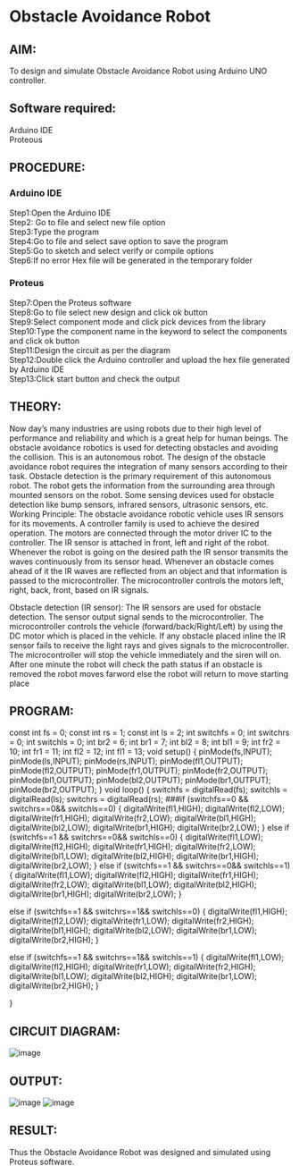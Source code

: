 # Obstacle Avoidance Robot

##  AIM:
To design and simulate Obstacle Avoidance Robot using Arduino UNO controller.

## Software required:
Arduino IDE </br>
Proteous

## PROCEDURE:
### Arduino IDE
Step1:Open the Arduino IDE </br>
Step2: Go to file and select new file option </br>
Step3:Type the program </br>
Step4:Go to file and select save option to save the program </br>
Step5:Go to sketch and select verify or compile options </br>
Step6:If no error Hex file will be generated in the temporary folder </br>
### Proteus
Step7:Open the Proteus software </br>
Step8:Go to file select new design and click ok button </br>
Step9:Select component mode and click pick devices from the library </br>
Step10:Type the component name in the keyword to select the components and click ok button </br>
Step11:Design the circuit as per the diagram </br>
Step12:Double click the Arduino controller and upload the hex file generated by Arduino IDE </br>
Step13:Click start button and check the output

## THEORY:

Now day’s many industries are using robots due to their high level of performance and reliability and which is a great help for human beings. The obstacle avoidance robotics is used for detecting obstacles and avoiding the collision. This is an autonomous robot. The design of the obstacle avoidance robot requires the integration of many sensors according to their task.
Obstacle detection is the primary requirement of this autonomous robot. The robot gets the information from the surrounding area through mounted sensors on the robot. Some sensing devices used for obstacle detection like bump sensors, infrared sensors, ultrasonic sensors, etc.
Working Principle:
The obstacle avoidance robotic vehicle uses IR sensors for its movements. A controller family is used to achieve the desired operation. The motors are connected through the motor driver IC to the controller. The IR sensor is attached in front, left and right of the robot. Whenever the robot is going on the desired path the IR sensor transmits the waves continuously from its sensor head. Whenever an obstacle comes ahead of it the IR waves are reflected from an object and that information is passed to the microcontroller. The microcontroller controls the motors left, right, back, front, based on IR signals. 

Obstacle detection (IR sensor):
The IR sensors are used for obstacle detection. The sensor output signal sends to the microcontroller. The microcontroller controls the vehicle (forward/back/Right/Left) by using the DC motor which is placed in the vehicle. If any obstacle placed inline the IR sensor fails to receive the light rays and gives signals to the microcontroller. The microcontroller will stop the vehicle immediately and the siren will on. After one minute the robot will check the path status if an obstacle is removed the robot moves farword else the robot will return to move starting place


## PROGRAM:
const int fs = 0;
const int rs = 1;
const int ls = 2;
int switchfs = 0;
int switchrs = 0;
int switchls = 0;
int br2 = 6;
int br1 = 7;
int bl2 = 8;
int bl1 = 9;
int fr2 = 10;
int fr1 = 11;
int fl2 = 12;
int fl1 = 13;
void setup()
{
pinMode(fs,INPUT);
pinMode(ls,INPUT);
pinMode(rs,INPUT);
pinMode(fl1,OUTPUT);
pinMode(fl2,OUTPUT);
pinMode(fr1,OUTPUT);
pinMode(fr2,OUTPUT);
pinMode(bl1,OUTPUT);
pinMode(bl2,OUTPUT);
pinMode(br1,OUTPUT);
pinMode(br2,OUTPUT);
}
void loop()
{
switchfs = digitalRead(fs);
switchls = digitalRead(ls);
switchrs = digitalRead(rs);
###if (switchfs==0 && switchrs==0&& switchls==0)
{ 
digitalWrite(fl1,HIGH);
digitalWrite(fl2,LOW);
digitalWrite(fr1,HIGH);
digitalWrite(fr2,LOW);
digitalWrite(bl1,HIGH);
digitalWrite(bl2,LOW);
digitalWrite(br1,HIGH);
digitalWrite(br2,LOW);
}
else  if (switchfs==1 && switchrs==0&& switchls==0) 
{
digitalWrite(fl1,LOW);
digitalWrite(fl2,HIGH);
digitalWrite(fr1,HIGH);
digitalWrite(fr2,LOW);
digitalWrite(bl1,LOW);
digitalWrite(bl2,HIGH);
digitalWrite(br1,HIGH);
digitalWrite(br2,LOW);
}
else if (switchfs==1 && switchrs==0&& switchls==1)
{
digitalWrite(fl1,LOW);
digitalWrite(fl2,HIGH);
digitalWrite(fr1,HIGH);
digitalWrite(fr2,LOW);
digitalWrite(bl1,LOW);
digitalWrite(bl2,HIGH);
digitalWrite(br1,HIGH);
digitalWrite(br2,LOW);
}

else if (switchfs==1 && switchrs==1&& switchls==0)
{
digitalWrite(fl1,HIGH);
digitalWrite(fl2,LOW);
digitalWrite(fr1,LOW);
digitalWrite(fr2,HIGH);
digitalWrite(bl1,HIGH);
digitalWrite(bl2,LOW);
digitalWrite(br1,LOW);
digitalWrite(br2,HIGH);
}

else if (switchfs==1 && switchrs==1&& switchls==1)
{ digitalWrite(fl1,LOW);
digitalWrite(fl2,HIGH);
digitalWrite(fr1,LOW);
digitalWrite(fr2,HIGH);
digitalWrite(bl1,LOW);
digitalWrite(bl2,HIGH);
digitalWrite(br1,LOW);
digitalWrite(br2,HIGH);
}

}

## CIRCUIT DIAGRAM:
![image](https://github.com/shaheemadnan/Obstacle-Avoidance-Robot-/assets/114155368/006e60a0-9533-4953-92af-c3c23b8c73f5)

## OUTPUT:
![image](https://github.com/shaheemadnan/Obstacle-Avoidance-Robot-/assets/114155368/9d1c9917-d6ec-4fda-9ccc-40fdb32c814c)
![image](https://github.com/shaheemadnan/Obstacle-Avoidance-Robot-/assets/114155368/33fdff43-9072-4f2c-8f42-4c1d0d8fc7fa)



## RESULT:
Thus the Obstacle Avoidance Robot was designed and simulated using Proteus software.
